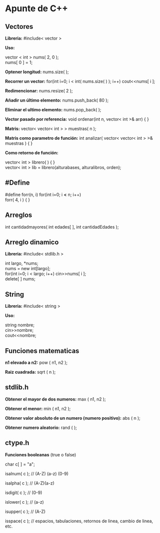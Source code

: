 # Apunte de C++

## Vectores

**Libreria:** #include< vector >

**Uso:**

vector < int > nums( 2, 0 ); </br>
nums[ 0 ] = 1;

**Optener longitud:** nums.size( );

**Recorrer un vector:** for(int i=0; i < int( nums.size( ) ); i++) cout<<nums[ i ];

**Redimencionar:** nums.resize( 2 );

**Añadir un último elemento:** nums.push_back( 80 );

**Eliminar el ultimo elemento:** nums.pop_back( );

**Vector pasado por referencia:** void ordenar(int n, vector< int >& arr) { }

**Matris:** vector< vector< int > > muestras( n );

**Matris como parametro de función:** int analizar( vector< vector< int > >& muestras ) { }

**Como retorno de función:**
 
vector< int > librero( ) { } </br>
vector< int > lib = librero(alturabases, alturalibros, orden);

## #Define
 #define forr(n, i) for(int i=0; i **<** n; i++) </br>
forr( 4, i ) { }
## Arreglos

int cantidadmayores( int edades[ ], int cantidadEdades );

## Arreglo dinamico

**Libreria:** #include< stdlib.h >

int largo, *nums; </br>
nums = new int[largo]; </br>
for(int i=0; i < largo; i++) cin>>nums[ i ]; </br>
delete[ ] nums; </br>

## String

**Libreria:** #include< string >

**Uso:**

string nombre; </br>
cin>>nombre; </br>
cout<<nombre; </br>	

## Funciones matematicas

**n1 elevado a n2:** pow ( n1, n2 );

**Raiz cuadrada:** sqrt ( n );

## stdlib.h

**Obtener el mayor de dos numeros:** max ( n1, n2 );

**Obtener el menor:** min ( n1, n2 );

**Obtener valor absoluto de un numero (numero positivo):** abs ( n );

**Obtener numero aleatorio:** rand ( );

## ctype.h

**Funciones booleanas** (true o false)

char c[ ] = "a";

isalnum( c ); // (A-Z) (a-z) (0-9)

isalpha( c ); // (A-Z)(a-z)

isdigit( c ); // (0-9)

islower( c ); // (a-z)

isupper( c ); // (A-Z)

isspace( c ); // espacios, tabulaciones, retornos de linea, cambio de linea, etc.